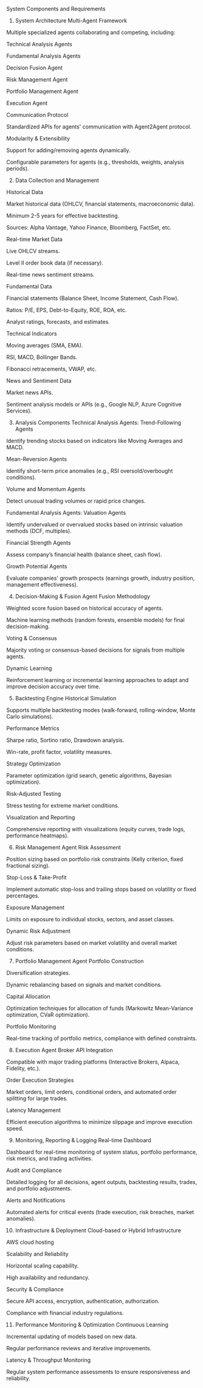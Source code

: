 System Components and Requirements
1. System Architecture
Multi-Agent Framework

Multiple specialized agents collaborating and competing, including:

Technical Analysis Agents

Fundamental Analysis Agents

Decision Fusion Agent

Risk Management Agent

Portfolio Management Agent

Execution Agent

Communication Protocol

Standardized APIs for agents' communication with Agent2Agent protocol.

Modularity & Extensibility

Support for adding/removing agents dynamically.

Configurable parameters for agents (e.g., thresholds, weights, analysis periods).

2. Data Collection and Management

Historical Data

Market historical data (OHLCV, financial statements, macroeconomic data).

Minimum 2-5 years for effective backtesting.

Sources: Alpha Vantage, Yahoo Finance, Bloomberg, FactSet, etc.

Real-time Market Data

Live OHLCV streams.

Level II order book data (if necessary).

Real-time news sentiment streams.

Fundamental Data

Financial statements (Balance Sheet, Income Statement, Cash Flow).

Ratios: P/E, EPS, Debt-to-Equity, ROE, ROA, etc.

Analyst ratings, forecasts, and estimates.

Technical Indicators

Moving averages (SMA, EMA).

RSI, MACD, Bollinger Bands.

Fibonacci retracements, VWAP, etc.

News and Sentiment Data

Market news APIs.

Sentiment analysis models or APIs (e.g., Google NLP, Azure Cognitive Services).

3. Analysis Components
Technical Analysis Agents:
Trend-Following Agents

Identify trending stocks based on indicators like Moving Averages and MACD.

Mean-Reversion Agents

Identify short-term price anomalies (e.g., RSI oversold/overbought conditions).

Volume and Momentum Agents

Detect unusual trading volumes or rapid price changes.

Fundamental Analysis Agents:
Valuation Agents

Identify undervalued or overvalued stocks based on intrinsic valuation methods (DCF, multiples).

Financial Strength Agents

Assess company’s financial health (balance sheet, cash flow).

Growth Potential Agents

Evaluate companies' growth prospects (earnings growth, industry position, management effectiveness).

4. Decision-Making & Fusion Agent
Fusion Methodology

Weighted score fusion based on historical accuracy of agents.

Machine learning methods (random forests, ensemble models) for final decision-making.

Voting & Consensus

Majority voting or consensus-based decisions for signals from multiple agents.

Dynamic Learning

Reinforcement learning or incremental learning approaches to adapt and improve decision accuracy over time.

5. Backtesting Engine
Historical Simulation

Supports multiple backtesting modes (walk-forward, rolling-window, Monte Carlo simulations).

Performance Metrics

Sharpe ratio, Sortino ratio, Drawdown analysis.

Win-rate, profit factor, volatility measures.

Strategy Optimization

Parameter optimization (grid search, genetic algorithms, Bayesian optimization).

Risk-Adjusted Testing

Stress testing for extreme market conditions.

Visualization and Reporting

Comprehensive reporting with visualizations (equity curves, trade logs, performance heatmaps).

6. Risk Management Agent
Risk Assessment

Position sizing based on portfolio risk constraints (Kelly criterion, fixed fractional sizing).

Stop-Loss & Take-Profit

Implement automatic stop-loss and trailing stops based on volatility or fixed percentages.

Exposure Management

Limits on exposure to individual stocks, sectors, and asset classes.

Dynamic Risk Adjustment

Adjust risk parameters based on market volatility and overall market conditions.

7. Portfolio Management Agent
Portfolio Construction

Diversification strategies.

Dynamic rebalancing based on signals and market conditions.

Capital Allocation

Optimization techniques for allocation of funds (Markowitz Mean-Variance optimization, CVaR optimization).

Portfolio Monitoring

Real-time tracking of portfolio metrics, compliance with defined constraints.

8. Execution Agent
Broker API Integration

Compatible with major trading platforms (Interactive Brokers, Alpaca, Fidelity, etc.).

Order Execution Strategies

Market orders, limit orders, conditional orders, and automated order splitting for large trades.

Latency Management

Efficient execution algorithms to minimize slippage and improve execution speed.

9. Monitoring, Reporting & Logging
Real-time Dashboard

Dashboard for real-time monitoring of system status, portfolio performance, risk metrics, and trading activities.

Audit and Compliance

Detailed logging for all decisions, agent outputs, backtesting results, trades, and portfolio adjustments.

Alerts and Notifications

Automated alerts for critical events (trade execution, risk breaches, market anomalies).

10. Infrastructure & Deployment
Cloud-based or Hybrid Infrastructure

AWS cloud hosting 

Scalability and Reliability

Horizontal scaling capability.

High availability and redundancy.

Security & Compliance

Secure API access, encryption, authentication, authorization.

Compliance with financial industry regulations.

11. Performance Monitoring & Optimization
Continuous Learning

Incremental updating of models based on new data.

Regular performance reviews and iterative improvements.

Latency & Throughput Monitoring

Regular system performance assessments to ensure responsiveness and reliability.